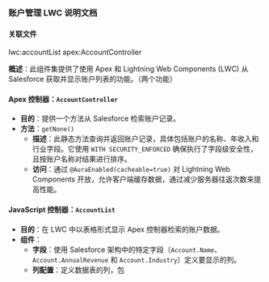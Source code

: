 ### 账户管理 LWC 说明文档

#### 关联文件
lwc:accountList
apex:AccountController

**概述**：此组件集提供了使用 Apex 和 Lightning Web Components (LWC) 从 Salesforce 获取并显示账户列表的功能。（两个功能）

#### Apex 控制器：`AccountController`
- **目的**：提供一个方法从 Salesforce 检索账户记录。
- **方法**：`getNone()`
  - **描述**：此静态方法查询并返回账户记录，具体包括账户的名称、年收入和行业字段。它使用 `WITH SECURITY_ENFORCED` 确保执行了字段级安全性，且按账户名称对结果进行排序。
  - **访问**：通过 `@AuraEnabled(cacheable=true)` 对 Lightning Web Components 开放，允许客户端缓存数据，通过减少服务器往返次数来提高性能。

#### JavaScript 控制器：`AccountList`
- **目的**：在 LWC 中以表格形式显示 Apex 控制器检索的账户数据。
- **组件**：
  - **字段**：使用 Salesforce 架构中的特定字段（`Account.Name`、`Account.AnnualRevenue` 和 `Account.Industry`）定义要显示的列。
  - **列配置**：定义数据表的列，包